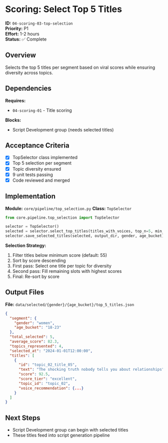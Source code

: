 # Scoring: Select Top 5 Titles

**ID:** `04-scoring-03-top-selection`  
**Priority:** P1  
**Effort:** 1-2 hours  
**Status:** ✅ Complete

## Overview

Selects the top 5 titles per segment based on viral scores while ensuring diversity across topics.

## Dependencies

**Requires:**
- `04-scoring-01` - Title scoring

**Blocks:**
- Script Development group (needs selected titles)

## Acceptance Criteria

- [x] TopSelector class implemented
- [x] Top 5 selection per segment
- [x] Topic diversity ensured
- [x] 9 unit tests passing
- [x] Code reviewed and merged

## Implementation

**Module:** `core/pipeline/top_selection.py`
**Class:** `TopSelector`

```python
from core.pipeline.top_selection import TopSelector

selector = TopSelector()
selected = selector.select_top_titles(titles_with_voices, top_n=5, min_score=55)
selector.save_selected_titles(selected, output_dir, gender, age_bucket)
```

**Selection Strategy:**
1. Filter titles below minimum score (default: 55)
2. Sort by score descending
3. First pass: Select one title per topic for diversity
4. Second pass: Fill remaining slots with highest scores
5. Final: Re-sort by score

## Output Files

**File:** `data/selected/{gender}/{age_bucket}/top_5_titles.json`

```json
{
  "segment": {
    "gender": "women",
    "age_bucket": "18-23"
  },
  "total_selected": 5,
  "average_score": 82.3,
  "topics_represented": 4,
  "selected_at": "2024-01-01T12:00:00",
  "titles": [
    {
      "id": "topic_02_title_05",
      "text": "The shocking truth nobody tells you about relationships",
      "score": 92.5,
      "score_tier": "excellent",
      "topic_id": "topic_02",
      "voice_recommendation": {...}
    }
  ]
}
```

## Next Steps

- Script Development group can begin with selected titles
- These titles feed into script generation pipeline
